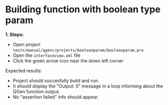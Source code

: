# Building function with boolean type param

**1. Steps:**

* Open project `tests/manual/qgenc/projects/booleanparam/booleanparam.pro`
* Open the `interfaceview.xml` file
* Click the green arrow icon near the down left corner

Expected results:

* Project should succesfully build and run.
* It should display the "Output: 0" message in a loop informing about the QGen function output.
* No "assertion failed" info should appear.
